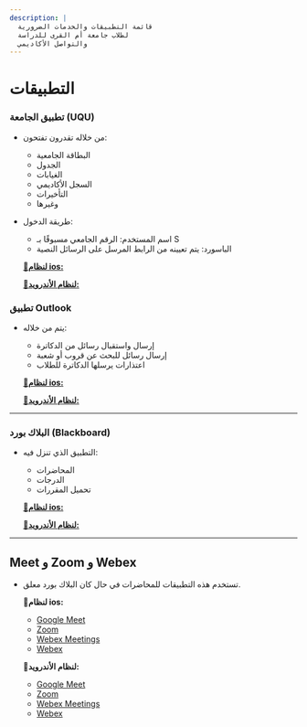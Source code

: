 ```yaml
---
description: |
  قائمة التطبيقات والخدمات الضرورية
  لطلاب جامعة أم القرى للدراسة
  والتواصل الأكاديمي
---
```


# التطبيقات

### تطبيق الجامعة (UQU)
- من خلاله تقدرون تفتحون:
  - البطاقة الجامعية
  - الجدول
  - الغيابات
  - السجل الأكاديمي
  - التأخيرات
  - وغيرها
- طريقة الدخول:
  - اسم المستخدم: الرقم الجامعي مسبوقًا بـ S
  - الباسورد: يتم تعيينه من الرابط المرسل على الرسائل النصية

   [**🔗لنظام ios:**](https://apps.apple.com/sa/app/uqu/id777208497?l=ar)
  
   [**🔗لنظام الأندرويد:**](https://play.google.com/store/apps/details?id=uqu.edu.sa)


### تطبيق Outlook
- يتم من خلاله:
  - إرسال واستقبال رسائل من الدكاترة
  - إرسال رسائل للبحث عن قروب أو شعبة
  - اعتذارات يرسلها الدكاترة للطلاب
    
   [**🔗لنظام ios:**](https://apps.apple.com/sa/app/microsoft-outlook/id951937596)
  
   [**🔗لنظام الأندرويد:**](https://play.google.com/store/apps/details?id=com.microsoft.office.outlook)


---

### البلاك بورد (Blackboard)
- التطبيق الذي تنزل فيه:
  - المحاضرات
  - الدرجات
  - تحميل المقررات
    
   [**🔗لنظام ios:**](https://apps.apple.com/sa/app/blackboard-learn/id950424861)
  
   [**🔗لنظام الأندرويد:**](https://play.google.com/store/apps/details?id=com.blackboard.android.bbstudent)

---

## Meet و Zoom و Webex
- تستخدم هذه التطبيقات للمحاضرات في حال كان البلاك بورد معلق.

  **🔗لنظام ios:**
   - [Google Meet](https://apps.apple.com/sa/app/google-meet/id1013231476)
   - [Zoom](https://apps.apple.com/sa/app/zoom-one-platform-to-connect/id546505307)
   - [Webex Meetings](https://apps.apple.com/sa/app/cisco-webex-meetings/id298844386)
   - [Webex](https://apps.apple.com/sa/app/webex/id833967564)
 
  **🔗لنظام الأندرويد:**
   - [Google Meet](https://play.google.com/store/apps/details?id=com.google.android.apps.tachyon)
   - [Zoom](https://play.google.com/store/apps/details?id=us.zoom.videomeetings)
   - [Webex Meetings](https://play.google.com/store/apps/details?id=com.cisco.webex.meetings)
   - [Webex](https://play.google.com/store/apps/details?id=com.cisco.wx2.android)

